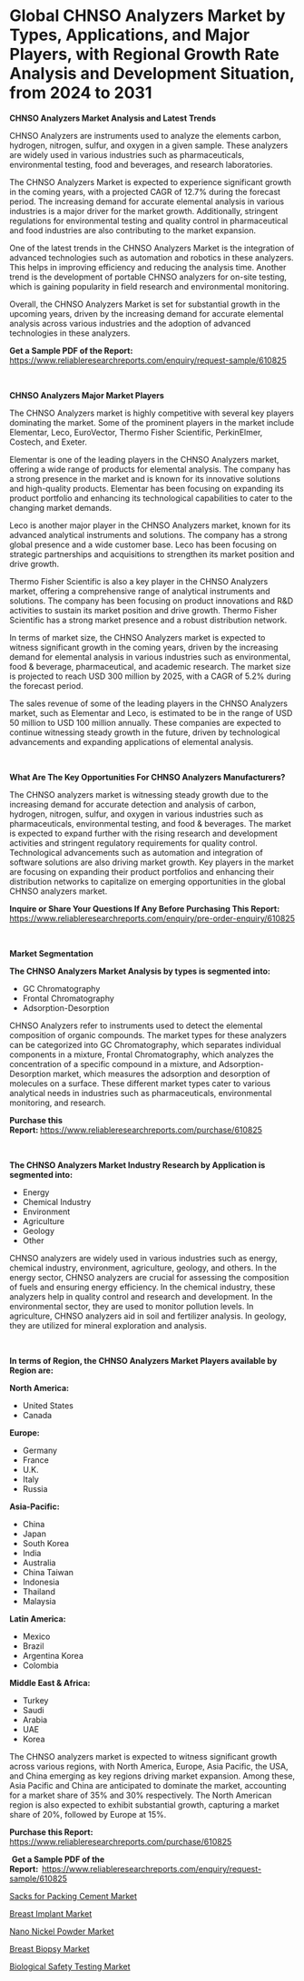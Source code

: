 <p><h1>Global CHNSO Analyzers Market by Types, Applications, and Major Players, with Regional Growth Rate Analysis and Development Situation, from 2024 to 2031</h1></p><p><strong>CHNSO Analyzers Market Analysis and Latest Trends</strong></p>
<p><p>CHNSO Analyzers are instruments used to analyze the elements carbon, hydrogen, nitrogen, sulfur, and oxygen in a given sample. These analyzers are widely used in various industries such as pharmaceuticals, environmental testing, food and beverages, and research laboratories. </p><p>The CHNSO Analyzers Market is expected to experience significant growth in the coming years, with a projected CAGR of 12.7% during the forecast period. The increasing demand for accurate elemental analysis in various industries is a major driver for the market growth. Additionally, stringent regulations for environmental testing and quality control in pharmaceutical and food industries are also contributing to the market expansion.</p><p>One of the latest trends in the CHNSO Analyzers Market is the integration of advanced technologies such as automation and robotics in these analyzers. This helps in improving efficiency and reducing the analysis time. Another trend is the development of portable CHNSO analyzers for on-site testing, which is gaining popularity in field research and environmental monitoring.</p><p>Overall, the CHNSO Analyzers Market is set for substantial growth in the upcoming years, driven by the increasing demand for accurate elemental analysis across various industries and the adoption of advanced technologies in these analyzers.</p></p>
<p><strong>Get a Sample PDF of the Report:&nbsp;</strong> <a href="https://www.reliableresearchreports.com/enquiry/request-sample/610825">https://www.reliableresearchreports.com/enquiry/request-sample/610825</a></p>
<p>&nbsp;</p>
<p><strong>CHNSO Analyzers Major Market Players</strong></p>
<p><p>The CHNSO Analyzers market is highly competitive with several key players dominating the market. Some of the prominent players in the market include Elementar, Leco, EuroVector, Thermo Fisher Scientific, PerkinElmer, Costech, and Exeter.</p><p>Elementar is one of the leading players in the CHNSO Analyzers market, offering a wide range of products for elemental analysis. The company has a strong presence in the market and is known for its innovative solutions and high-quality products. Elementar has been focusing on expanding its product portfolio and enhancing its technological capabilities to cater to the changing market demands.</p><p>Leco is another major player in the CHNSO Analyzers market, known for its advanced analytical instruments and solutions. The company has a strong global presence and a wide customer base. Leco has been focusing on strategic partnerships and acquisitions to strengthen its market position and drive growth.</p><p>Thermo Fisher Scientific is also a key player in the CHNSO Analyzers market, offering a comprehensive range of analytical instruments and solutions. The company has been focusing on product innovations and R&D activities to sustain its market position and drive growth. Thermo Fisher Scientific has a strong market presence and a robust distribution network.</p><p>In terms of market size, the CHNSO Analyzers market is expected to witness significant growth in the coming years, driven by the increasing demand for elemental analysis in various industries such as environmental, food & beverage, pharmaceutical, and academic research. The market size is projected to reach USD 300 million by 2025, with a CAGR of 5.2% during the forecast period.</p><p>The sales revenue of some of the leading players in the CHNSO Analyzers market, such as Elementar and Leco, is estimated to be in the range of USD 50 million to USD 100 million annually. These companies are expected to continue witnessing steady growth in the future, driven by technological advancements and expanding applications of elemental analysis.</p></p>
<p>&nbsp;</p>
<p><strong>What Are The Key Opportunities For CHNSO Analyzers Manufacturers?</strong></p>
<p><p>The CHNSO analyzers market is witnessing steady growth due to the increasing demand for accurate detection and analysis of carbon, hydrogen, nitrogen, sulfur, and oxygen in various industries such as pharmaceuticals, environmental testing, and food & beverages. The market is expected to expand further with the rising research and development activities and stringent regulatory requirements for quality control. Technological advancements such as automation and integration of software solutions are also driving market growth. Key players in the market are focusing on expanding their product portfolios and enhancing their distribution networks to capitalize on emerging opportunities in the global CHNSO analyzers market.</p></p>
<p><strong>Inquire or Share Your Questions If Any Before Purchasing This Report:</strong> <a href="https://www.reliableresearchreports.com/enquiry/pre-order-enquiry/610825">https://www.reliableresearchreports.com/enquiry/pre-order-enquiry/610825</a></p>
<p>&nbsp;</p>
<p><strong>Market Segmentation</strong></p>
<p><strong>The CHNSO Analyzers Market Analysis by types is segmented into:</strong></p>
<p><ul><li>GC Chromatography</li><li>Frontal Chromatography</li><li>Adsorption-Desorption</li></ul></p>
<p><p>CHNSO Analyzers refer to instruments used to detect the elemental composition of organic compounds. The market types for these analyzers can be categorized into GC Chromatography, which separates individual components in a mixture, Frontal Chromatography, which analyzes the concentration of a specific compound in a mixture, and Adsorption-Desorption market, which measures the adsorption and desorption of molecules on a surface. These different market types cater to various analytical needs in industries such as pharmaceuticals, environmental monitoring, and research.</p></p>
<p><strong>Purchase this Report:&nbsp;</strong><a href="https://www.reliableresearchreports.com/purchase/610825">https://www.reliableresearchreports.com/purchase/610825</a></p>
<p>&nbsp;</p>
<p><strong>The CHNSO Analyzers Market Industry Research by Application is segmented into:</strong></p>
<p><ul><li>Energy</li><li>Chemical Industry</li><li>Environment</li><li>Agriculture</li><li>Geology</li><li>Other</li></ul></p>
<p><p>CHNSO analyzers are widely used in various industries such as energy, chemical industry, environment, agriculture, geology, and others. In the energy sector, CHNSO analyzers are crucial for assessing the composition of fuels and ensuring energy efficiency. In the chemical industry, these analyzers help in quality control and research and development. In the environmental sector, they are used to monitor pollution levels. In agriculture, CHNSO analyzers aid in soil and fertilizer analysis. In geology, they are utilized for mineral exploration and analysis.</p></p>
<p>&nbsp;</p>
<p><strong>In terms of Region, the CHNSO Analyzers Market Players available by Region are:</strong></p>
<p>
    <p> <strong> North America: </strong>
        <ul>
            <li>United States</li>
            <li>Canada</li>
        </ul>
        </p> 
    <p> <strong> Europe: </strong>
        <ul>
            <li>Germany</li>
            <li>France</li>
            <li>U.K.</li>
            <li>Italy</li>
            <li>Russia</li>
        </ul>
        </p> 
    <p> <strong> Asia-Pacific: </strong>
        <ul>
            <li>China</li>
            <li>Japan</li>
            <li>South Korea</li>
            <li>India</li>
            <li>Australia</li>
            <li>China Taiwan</li>
            <li>Indonesia</li>
            <li>Thailand</li>
            <li>Malaysia</li>
        </ul>
        </p> 
    <p> <strong> Latin America: </strong>
        <ul>
            <li>Mexico</li>
            <li>Brazil</li>
            <li>Argentina Korea</li>
            <li>Colombia</li>
        </ul>
        </p> 
    <p> <strong> Middle East & Africa: </strong>
        <ul>
            <li>Turkey</li>
            <li>Saudi</li>
            <li>Arabia</li>
            <li>UAE</li>
            <li>Korea</li>
        </ul>
    </p>
    </p>
<p><p>The CHNSO analyzers market is expected to witness significant growth across various regions, with North America, Europe, Asia Pacific, the USA, and China emerging as key regions driving market expansion. Among these, Asia Pacific and China are anticipated to dominate the market, accounting for a market share of 35% and 30% respectively. The North American region is also expected to exhibit substantial growth, capturing a market share of 20%, followed by Europe at 15%.</p></p>
<p><strong>Purchase this Report: </strong><a href="https://www.reliableresearchreports.com/purchase/610825">https://www.reliableresearchreports.com/purchase/610825</a></p>
<p>&nbsp;<strong>Get a Sample PDF of the Report:&nbsp;&nbsp;</strong><a href="https://www.reliableresearchreports.com/enquiry/request-sample/610825">https://www.reliableresearchreports.com/enquiry/request-sample/610825</a></p>
<p><strong></strong></p>
<p><p><a href="https://github.com/khayangel/Market-Research-Report-List-2/blob/main/sacks-for-packing-cement-market.md">Sacks for Packing Cement Market</a></p><p><a href="https://medium.com/@crystalpierce09/breast-implant-market-size-cagr-trends-2024-2030-4a33130e3669">Breast Implant Market</a></p><p><a href="https://github.com/YashRP12/Market-Research-Report-List-3/blob/main/nano-nickel-powder-market.md">Nano Nickel Powder Market</a></p><p><a href="https://medium.com/@crystalpierce09/breast-biopsy-market-insight-market-trends-growth-forecasted-from-2024-to-2031-161ebe3ebb9d">Breast Biopsy Market</a></p><p><a href="https://medium.com/@gracedavis57/biological-safety-testing-market-comprehensive-assessment-by-type-application-and-geography-cbf230e874a4">Biological Safety Testing Market</a></p></p>